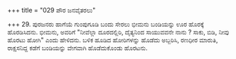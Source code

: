 +++
title = "029 ಪೌರ ಜನವೈತರಲು"

+++
29. ಪುರಜನರು ಹಾಗೆಯೆ ಗುಂಪುಗೂಡಿ ಬಂದು ಸೇರಲು ಭೀಮನು ಬಂಡಿಯನ್ನು  ಊರ ಹೊರಕ್ಕೆ ಹೊರಡಿಸಿದನು. ಭೀಮನು, ಅವರಿಗೆ "ನೀವೆಲ್ಲಾ ದೂರದಲ್ಲಿರಿ, ದೈತ್ಯನಿಂದ ಸಾಯುವವನೇ ನಾನು ? ಸಾಕು, ಬಿಡಿ, ನೀವು ಹೊರಟು ಹೋಗಿ" ಎಂದು ಹೇಳಿದನು. ಬಳಿಕ ಹೂಡಿದ ಹೋರಿಗಳನ್ನು ಹೊಡೆದು ಅಬ್ಬರಿಸಿ, ರಣಧೀರ ಮಾರುತಿ, ರಾಕ್ಷಸನಿದ್ದ ಕಡೆಗೆ ಬಂಡಿಯನ್ನು ವೇಗವಾಗಿ ಹೊಡೆದುಕೊಂಡು ಹೊರಟನು.